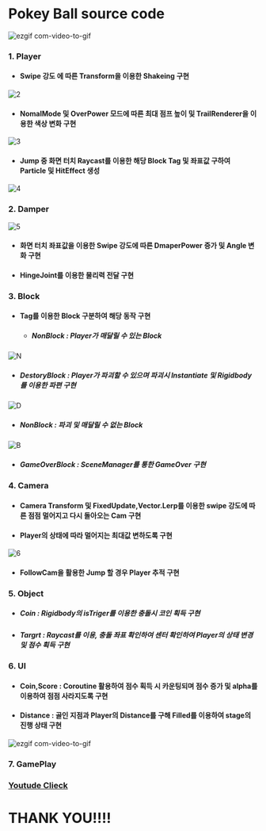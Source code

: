 # Pokey Ball source code

![ezgif com-video-to-gif](https://user-images.githubusercontent.com/62490237/78562054-b5723180-7853-11ea-89f8-5446fbcd5137.gif)

### 1. Player

* #### Swipe 강도 에 따른 Transform을 이용한 Shakeing 구현
   
![2](https://user-images.githubusercontent.com/62490237/78562371-33363d00-7854-11ea-93bb-656c30aeda5d.gif)
      
   * #### NomalMode 및 OverPower 모드에 따른 최대 점프 높이 및 TrailRenderer을 이용한 색상 변화 구현

![3](https://user-images.githubusercontent.com/62490237/78562933-21a16500-7855-11ea-81e8-0ce22ea4fdf7.gif)   

   * #### Jump 중 화면 터치 Raycast를 이용한 해당 Block Tag 및 좌표값 구하여  Particle 및 HitEffect 생성  
   
![4](https://user-images.githubusercontent.com/62490237/78563943-b22c7500-7856-11ea-9e95-87158ceb7dd1.gif)

            
### 2. Damper   

![5](https://user-images.githubusercontent.com/62490237/78564245-19e2c000-7857-11ea-9a22-dc1e3cc3f5cf.gif)

  * #### 화면 터치 좌표값을 이용한 Swipe 강도에 따른 DmaperPower 증가 및 Angle 변화 구현  
  * #### HingeJoint를 이용한 물리력 전달 구현
   
### 3. Block   
     
  * #### Tag를 이용한 Block 구분하여 해당 동작 구현
    * ##### NonBlock : Player가 매달릴 수 있는 Block
    
![N](https://user-images.githubusercontent.com/62490237/78565007-38958680-7858-11ea-9de8-91411bd56e4b.gif)

   * ##### DestoryBlock : Player가 파괴할 수 있으며 파괴시 Instantiate 및 Rigidbody를 이용한 파편 구현
    
![D](https://user-images.githubusercontent.com/62490237/78565077-582caf00-7858-11ea-8364-f9d6a93934a9.gif)    
    
   * ##### NonBlock : 파괴 및 매달릴 수 없는 Block
    
![B](https://user-images.githubusercontent.com/62490237/78565044-4ba85680-7858-11ea-986c-7dbda3ce06c6.gif)

   * ##### GameOverBlock : SceneManager를 통한 GameOver 구현
  
  
### 4. Camera   
   
  * #### Camera Transform 및 FixedUpdate,Vector.Lerp를 이용한 swipe 강도에 따른 점점 멀어지고 다시 돌아오는 Cam 구현  
  * #### Player의 상태에 따라 멀어지는 최대값 변하도록 구현
  
![6](https://user-images.githubusercontent.com/62490237/78566391-1d2b7b00-785a-11ea-9769-fbf7ec16c3ba.gif)  
  
  * #### FollowCam을 활용한 Jump 할 경우 Player 추적 구현
  
### 5. Object   
   
  * ##### Coin : Rigidbody의 isTriger를 이용한 충돌시 코인 획득 구현
  * ##### Targrt : Raycast를 이용, 충돌 좌표 확인하여 센터 확인하여 Player의 상태 변경 및 점수 획득 구현

### 6. UI   
   
  * #### Coin,Score : Coroutine 활용하여 점수 획득 시 카운팅되며 점수 증가 및 alpha를 이용하여 점점 사라지도록 구현
  * #### Distance : 골인 지점과 Player의 Distance를 구해 Filled를 이용하여 stage의 진행 상태 구현
  
  ![ezgif com-video-to-gif](https://user-images.githubusercontent.com/62490237/78566614-75627d00-785a-11ea-8631-6cfe9d7cd848.gif)

### 7. GamePlay
   
   
### [Youtude Clieck](https://youtu.be/cr5uJMM4LxA)

# THANK YOU!!!!
 
